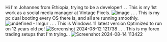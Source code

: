 Hi I'm Johannes from Ethiopia, trying to be a developer!
.
.
This is my 1st work as a social media manager at Vintage Pixels.
![image](https://github.com/user-attachments/assets/d77a7066-7979-4878-bcf7-2925b9530e0b)
.
.
.
This is my pc dual booting every OS there is, and all are  running smoothly.
![undefined - Imgur](https://github.com/user-attachments/assets/edff35f1-c58c-4c09-94e8-35283b857706)
.
.
.
This is Windows 11 latest version Optimized to run on 12 years old pc!
![Screenshot 2024-08-12 121738](https://github.com/user-attachments/assets/63e0fcf5-8922-4511-b822-39fe8bee76ed)
.
.
.
This is my forex trading setups that I'm trying...
![Screenshot 2024-08-14 113422](https://github.com/user-attachments/assets/2d9f0c54-125a-472c-bb29-e416c7f444c6)
